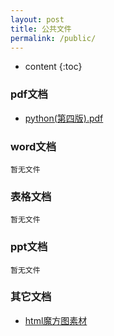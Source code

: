 ```yaml
---
layout: post
title: 公共文件
permalink: /public/
---
```


* content
{:toc}


### pdf文档 ###

- [python(第四版).pdf](/public/pdf/python(第四版).pdf)




### word文档 ###
	暂无文件


### 表格文档 ###
	暂无文件


### ppt文档 ###
	暂无文件

### 其它文档 ###
- [html魔方图素材](/public/other/img.rar)
